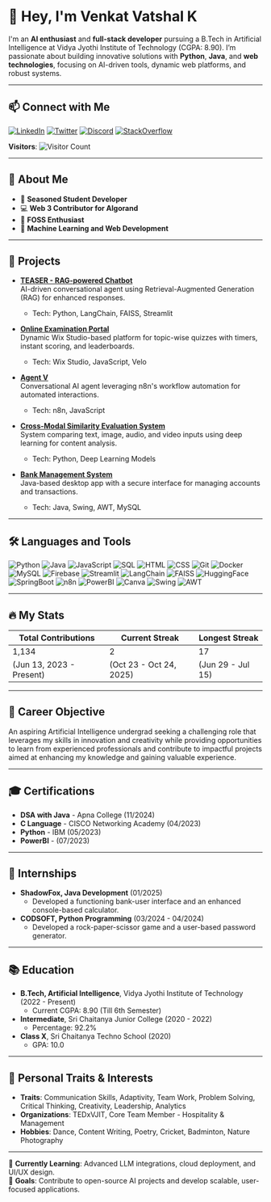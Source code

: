 # 👋 Hey, I'm Venkat Vatshal K

I'm an **AI enthusiast** and **full-stack developer** pursuing a B.Tech in Artificial Intelligence at Vidya Jyothi Institute of Technology (CGPA: 8.90). I’m passionate about building innovative solutions with **Python**, **Java**, and **web technologies**, focusing on AI-driven tools, dynamic web platforms, and robust systems.

---

## 📫 Connect with Me

[![LinkedIn](https://img.shields.io/badge/LinkedIn-0077B5?style=flat-square&logo=linkedin&logoColor=white)](https://linkedin.com/in/venkat-vatshal-9129b1212)
[![Twitter](https://img.shields.io/badge/Twitter-1DA1F2?style=flat-square&logo=twitter&logoColor=white)](https://twitter.com/yourusername)
[![Discord](https://img.shields.io/badge/Discord-7289DA?style=flat-square&logo=discord&logoColor=white)](https://discord.com/users/yourid)
[![StackOverflow](https://img.shields.io/badge/StackOverflow-FE7A16?style=flat-square&logo=stackoverflow&logoColor=white)](https://stackoverflow.com/users/yourid)

**Visitors**: ![Visitor Count](https://profile-counter.glitch.me/{Vatshal-Venkat}/count.svg)

---

## 🌟 About Me

- 🌱 **Seasoned Student Developer**
- 💻 **Web 3 Contributor for Algorand**
- 🐧 **FOSS Enthusiast**
- 🤖 **Machine Learning and Web Development**

---

## 🌱 Projects

- **[TEASER - RAG-powered Chatbot](https://github.com/Vatshal-Venkat/teaser-rag)**  
  AI-driven conversational agent using Retrieval-Augmented Generation (RAG) for enhanced responses.  
  - Tech: Python, LangChain, FAISS, Streamlit

- **[Online Examination Portal](https://github.com/Vatshal-Venkat/exam-portal)**  
  Dynamic Wix Studio-based platform for topic-wise quizzes with timers, instant scoring, and leaderboards.  
  - Tech: Wix Studio, JavaScript, Velo

- **[Agent V](https://github.com/Vatshal-Venkat/agent-v)**  
  Conversational AI agent leveraging n8n's workflow automation for automated interactions.  
  - Tech: n8n, JavaScript

- **[Cross-Modal Similarity Evaluation System](https://github.com/Vatshal-Venkat/cross-modal)**  
  System comparing text, image, audio, and video inputs using deep learning for content analysis.  
  - Tech: Python, Deep Learning Models

- **[Bank Management System](https://github.com/Vatshal-Venkat/bank-system)**  
  Java-based desktop app with a secure interface for managing accounts and transactions.  
  - Tech: Java, Swing, AWT, MySQL

---

## 🛠️ Languages and Tools

![Python](https://img.shields.io/badge/Python-3776AB?style=flat-square&logo=python&logoColor=white)
![Java](https://img.shields.io/badge/Java-007396?style=flat-square&logo=java&logoColor=white)
![JavaScript](https://img.shields.io/badge/JavaScript-F7DF1E?style=flat-square&logo=javascript&logoColor=black)
![SQL](https://img.shields.io/badge/SQL-4479A1?style=flat-square&logo=postgresql&logoColor=white)
![HTML](https://img.shields.io/badge/HTML-E34F26?style=flat-square&logo=html5&logoColor=white)
![CSS](https://img.shields.io/badge/CSS-1572B6?style=flat-square&logo=css3&logoColor=white)
![Git](https://img.shields.io/badge/Git-F05032?style=flat-square&logo=git&logoColor=white)
![Docker](https://img.shields.io/badge/Docker-2496ED?style=flat-square&logo=docker&logoColor=white)
![MySQL](https://img.shields.io/badge/MySQL-4479A1?style=flat-square&logo=mysql&logoColor=white)
![Firebase](https://img.shields.io/badge/Firebase-FFCA28?style=flat-square&logo=firebase&logoColor=white)
![Streamlit](https://img.shields.io/badge/Streamlit-FF4B4B?style=flat-square)
![LangChain](https://img.shields.io/badge/LangChain-4CAF50?style=flat-square)
![FAISS](https://img.shields.io/badge/FAISS-9C27B0?style=flat-square)
![HuggingFace](https://img.shields.io/badge/HuggingFace-FFD700?style=flat-square)
![SpringBoot](https://img.shields.io/badge/SpringBoot-6DB33F?style=flat-square&logo=springboot)
![n8n](https://img.shields.io/badge/n8n-00BCD4?style=flat-square)
![PowerBI](https://img.shields.io/badge/PowerBI-F2C811?style=flat-square)
![Canva](https://img.shields.io/badge/Canva-00C4CC?style=flat-square)
![Swing](https://img.shields.io/badge/Swing-FF5722?style=flat-square)
![AWT](https://img.shields.io/badge/AWT-FF9800?style=flat-square)

---

## 🔥 My Stats

| Total Contributions | Current Streak | Longest Streak |
|----------------------|----------------|----------------|
| 1,134                | 2              | 17             |
| (Jun 13, 2023 - Present) | (Oct 23 - Oct 24, 2025) | (Jun 29 - Jul 15) |

---

## 🎯 Career Objective

An aspiring Artificial Intelligence undergrad seeking a challenging role that leverages my skills in innovation and creativity while providing opportunities to learn from experienced professionals and contribute to impactful projects aimed at enhancing my knowledge and gaining valuable experience.

---

## 🎓 Certifications

- **DSA with Java** - Apna College (11/2024)
- **C Language** - CISCO Networking Academy (04/2023)
- **Python** - IBM (05/2023)
- **PowerBI** - (07/2023)

---

## 💼 Internships

- **ShadowFox, Java Development** (01/2025)
  - Developed a functioning bank-user interface and an enhanced console-based calculator.
- **CODSOFT, Python Programming** (03/2024 - 04/2024)
  - Developed a rock-paper-scissor game and a user-based password generator.

---

## 📚 Education

- **B.Tech, Artificial Intelligence**, Vidya Jyothi Institute of Technology (2022 - Present)
  - Current CGPA: 8.90 (Till 6th Semester)
- **Intermediate**, Sri Chaitanya Junior College (2020 - 2022)
  - Percentage: 92.2%
- **Class X**, Sri Chaitanya Techno School (2020)
  - GPA: 10.0

---

## 🌱 Personal Traits & Interests

- **Traits**: Communication Skills, Adaptivity, Team Work, Problem Solving, Critical Thinking, Creativity, Leadership, Analytics
- **Organizations**: TEDxVJIT, Core Team Member - Hospitality & Management
- **Hobbies**: Dance, Content Writing, Poetry, Cricket, Badminton, Nature Photography

---

🌱 **Currently Learning**: Advanced LLM integrations, cloud deployment, and UI/UX design.  
🎯 **Goals**: Contribute to open-source AI projects and develop scalable, user-focused applications.